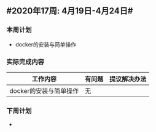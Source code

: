 ## #2020年17周: 4月19日-4月24日#

### 本周计划

* docker的安装与简单操作

### 实际完成内容

| 工作内容 | 有问题 | 提议解决办法 |
| ------ | ------ | ------ |
| docker的安装与简单操作 | 无 |  |


### 下周计划

*
